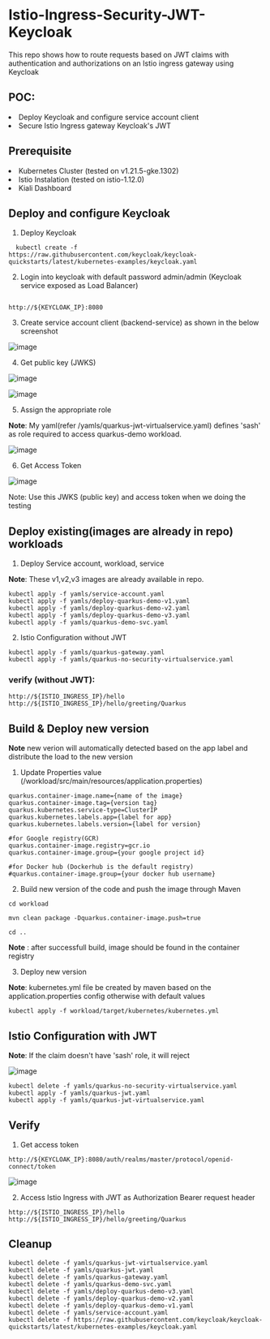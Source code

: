# Istio-Ingress-Security-JWT-Keycloak

This repo shows how to route requests based on JWT claims with authentication and authorizations on an Istio ingress gateway using Keycloak

## POC:
<li>
Deploy Keycloak and configure service account client
</li>
<li>
Secure Istio Ingress gateway Keycloak's JWT
</li>

## Prerequisite

<li>
Kubernetes Cluster (tested on v1.21.5-gke.1302)
 </li>
 <li>
Istio Instalation (tested on istio-1.12.0)
</li>
<li>
Kiali Dashboard
</li>

## Deploy and configure Keycloak

1) Deploy Keycloak

```
  kubectl create -f https://raw.githubusercontent.com/keycloak/keycloak-quickstarts/latest/kubernetes-examples/keycloak.yaml
```
2) Login into keycloak with default password admin/admin (Keycloak service exposed as Load Balancer)

```

http://${KEYCLOAK_IP}:8080

```

3) Create service account client (backend-service) as shown in the below screenshot

![image](https://user-images.githubusercontent.com/16347988/143782318-07d69a4a-a78e-425e-90c0-b58240c4f0b0.png)

4) Get public key (JWKS)

![image](https://user-images.githubusercontent.com/16347988/143782092-2fb56836-e119-403e-9ed7-47b348cfe93a.png)

![image](https://user-images.githubusercontent.com/16347988/143782421-5965f464-40f3-4285-b5ac-35c0b39ff89e.png)

5) Assign the appropriate role

**Note**: My yaml(refer /yamls/quarkus-jwt-virtualservice.yaml) defines 'sash' as role required to access quarkus-demo workload.

![image](https://user-images.githubusercontent.com/16347988/144045472-58511486-ac98-440a-b4dd-f0390d8df413.png)


6) Get Access Token

![image](https://user-images.githubusercontent.com/16347988/143782280-2f705781-fbbe-468e-b834-d9f1389a2857.png)

Note: Use this JWKS (public key) and access token when we doing the testing


## Deploy existing(images are already in repo) workloads


1) Deploy Service account, workload, service

**Note**: These v1,v2,v3 images are already available in repo.

```
kubectl apply -f yamls/service-account.yaml
kubectl apply -f yamls/deploy-quarkus-demo-v1.yaml
kubectl apply -f yamls/deploy-quarkus-demo-v2.yaml
kubectl apply -f yamls/deploy-quarkus-demo-v3.yaml
kubectl apply -f yamls/quarkus-demo-svc.yaml

```
2) Istio Configuration without JWT

```
kubectl apply -f yamls/quarkus-gateway.yaml
kubectl apply -f yamls/quarkus-no-security-virtualservice.yaml

```
### verify (without JWT):
```
http://${ISTIO_INGRESS_IP}/hello
http://${ISTIO_INGRESS_IP}/hello/greeting/Quarkus

```
## Build & Deploy new version

**Note** new verion will automatically detected based on the app label and distribute the load to the new version

1) Update Properties value (/workload/src/main/resources/application.properties)

```
quarkus.container-image.name={name of the image} 
quarkus.container-image.tag={version tag}
quarkus.kubernetes.service-type=ClusterIP
quarkus.kubernetes.labels.app={label for app} 
quarkus.kubernetes.labels.version={label for version} 

#for Google registry(GCR)
quarkus.container-image.registry=gcr.io
quarkus.container-image.group={your google project id}

#for Docker hub (Dockerhub is the default registry)
#quarkus.container-image.group={your docker hub username}
```
2) Build new version of the code and push the image through Maven

```
cd workload

mvn clean package -Dquarkus.container-image.push=true

cd ..

```
**Note** : after successfull build, image should be found in the container registry

3) Deploy new version

**Note**: kubernetes.yml file be created by maven based on the application.properties config otherwise with default values

```
kubectl apply -f workload/target/kubernetes/kubernetes.yml

```

## Istio Configuration with JWT 

**Note**: If the claim doesn't have 'sash' role, it will reject

![image](https://user-images.githubusercontent.com/16347988/144046403-a8ef0b4f-78ef-4d87-831c-356d2f5ad202.png)

```
kubectl delete -f yamls/quarkus-no-security-virtualservice.yaml
kubectl apply -f yamls/quarkus-jwt.yaml
kubectl apply -f yamls/quarkus-jwt-virtualservice.yaml

```
## Verify

1) Get access token 

```
http://${KEYCLOAK_IP}:8080/auth/realms/master/protocol/openid-connect/token

```
![image](https://user-images.githubusercontent.com/16347988/144073005-8d9fb189-b18d-4812-8083-94e9ecd920fd.png)

2) Access Istio Ingress with JWT as Authorization Bearer request header

```
http://${ISTIO_INGRESS_IP}/hello
http://${ISTIO_INGRESS_IP}/hello/greeting/Quarkus

```

## Cleanup

```
kubectl delete -f yamls/quarkus-jwt-virtualservice.yaml
kubectl delete -f yamls/quarkus-jwt.yaml
kubectl delete -f yamls/quarkus-gateway.yaml
kubectl delete -f yamls/quarkus-demo-svc.yaml
kubectl delete -f yamls/deploy-quarkus-demo-v3.yaml
kubectl delete -f yamls/deploy-quarkus-demo-v2.yaml
kubectl delete -f yamls/deploy-quarkus-demo-v1.yaml
kubectl delete -f yamls/service-account.yaml
kubectl delete -f https://raw.githubusercontent.com/keycloak/keycloak-quickstarts/latest/kubernetes-examples/keycloak.yaml

```
